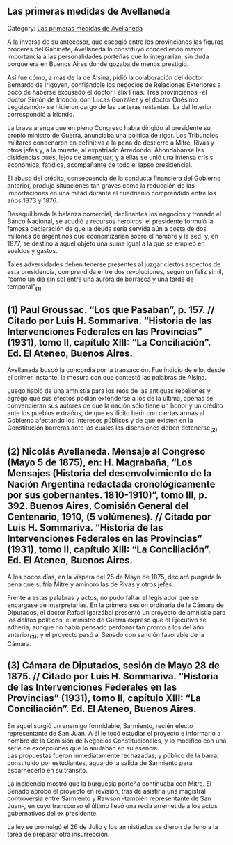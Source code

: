 ## Las primeras medidas de Avellaneda

Category: [Las primeras medidas de Avellaneda](http://descubrircorrientes.com.ar/2012/index.php/4681-corrientes-en-la-familia-argentina-1870-a-la-actualidad/tiempos-de-guerra-civil-1877-1880/nicolas-avellaneda-4to-presidente-de-la-nacion/las-primeras-medidas-de-avellaneda)

A la inversa de su antecesor, que escogió entre los provincianos las figuras próceres del Gabinete, Avellaneda lo constituyó concediendo mayor importancia a las personalidades porteñas que lo integrarían, sin duda porque era en Buenos Aires donde gozaba de menos prestigio.

Así fue cómo, a más de la de Alsina, pidió la colaboración del doctor Bernardo de Irigoyen, confiándole los negocios de Relaciones Exteriores a poco de haberse excusado el doctor Félix Frías. Tres provincianos -el doctor Simón de Iriondo, don Lucas González y el doctor Onésimo Leguizamón- se hicieron cargo de las carteras restantes. La del Interior correspondió a Iriondo.

La brava arenga que en pleno Congreso había dirigido al presidente su propio ministro de Guerra, anunciaba una política de rigor. Los Tribunales militares condenaron en definitiva a la pena de destierro a Mitre, Rivas y otros jefes y, a la muerte, al expatriado Arredondo. Ahondábanse las disidencias pues, lejos de amenguar; y a ellas se unió una intensa crisis económica, fatídica, acompañante de todo el lapso presidencial.

El abuso del crédito, consecuencia de la conducta financiera del Gobierno anterior, produjo situaciones tan graves como la reducción de las importaciones en una mitad durante el cuadrienio comprendido entre los años 1873 y 1876.

Desequilibrada la balanza comercial, declinantes los negocios y tronado el Banco Nacional, se acudió a recursos heroicos: el presidente formuló la famosa declaración de que la deuda sería servida aún a costa de dos millones de argentinos que economizarían sobre el hambre y la sed; y, en 1877, se destinó a aquel objeto una suma igual a la que se empleó en sueldos y gastos.

Tales adversidades deben tenerse presentes al juzgar ciertos aspectos de esta presidencia, comprendida entre dos revoluciones, según un feliz simil, “como un día sin sol entre una aurora de borrasca y una tarde de temporal”<sub><strong>(1)</strong></sub>.

## **(1) Paul Groussac. “Los que Pasaban”, p. 157. // Citado por Luis H. Sommariva. “Historia de las Intervenciones Federales en las Provincias” (1931), tomo II, capítulo XIII: “La Conciliación”. Ed. El Ateneo, Buenos Aires.**

Avellaneda buscó la concordia por la transacción. Fue indicio de ello, desde el primer instante, la mesura con que contestó las palabras de Alsina.

Luego habló de una amnistía para los reos de las antiguas rebeliones y agregó que sus efectos podían extenderse a los de la última, apenas se convencieran sus autores de que la nación sólo tiene un honor y un crédito ante los pueblos extraños, de que es ilícito herir con ciertas armas al Gobierno afectando los intereses públicos y de que existen en la Constitución barreras ante las cuales las disensiones deben detenerse<sub><strong>(2)</strong></sub>.

## **(2) Nicolás Avellaneda. Mensaje al Congreso (Mayo 5 de 1875), en: H. Magrabaña, “Los Mensajes (Historia del desenvolvimiento de la Nación Argentina redactada cronológicamente por sus gobernantes. 1810-1910)”, tomo III, p. 392. Buenos Aires, Comisión General del Centenario, 1910, (5 volúmenes). // Citado por Luis H. Sommariva. “Historia de las Intervenciones Federales en las Provincias” (1931), tomo II, capítulo XIII: “La Conciliación”. Ed. El Ateneo, Buenos Aires.**

A los pocos días, en la víspera del 25 de Mayo de 1875, declaró purgada la pena que sufría Mitre y aminoró las de Rivas y otros jefes.

Frente a estas palabras y actos, no pudo faltar el legislador que se encargase de interpretarlas. En la primera sesión ordinaria de la Cámara de Diputados, el doctor Rafael Igarzábal presentó un proyecto de amnistía para los delitos políticos; el ministro de Guerra expresó que el Ejecutivo se adhería, aunque no había pensado perdonar tan pronto a los del año anterior<sub><strong>(3)</strong></sub>; y el proyecto pasó al Senado con sanción favorable de la Cámara.

## **(3) Cámara de Diputados, sesión de Mayo 28 de 1875. // Citado por Luis H. Sommariva. “Historia de las Intervenciones Federales en las Provincias” (1931), tomo II, capítulo XIII: “La Conciliación”. Ed. El Ateneo, Buenos Aires.**

En aquél surgió un enemigo formidable, Sarmiento, recién electo representante de San Juan. A él le tocó estudiar el proyecto e informarlo a nombre de la Comisión de Negocios Constitucionales, y lo modificó con una serie de excepciones que lo anulaban en su esencia.  
Las propuestas fueron inmediatamente rechazadas; y público de la barra, constituido por estudiantes, aguardó la salida de Sarmiento para escarnecerlo en su tránsito.

La incidencia mostró que la burguesía porteña continuaba con Mitre. El Senado aprobó el proyecto en revisión, tras de asistir a una magistral controversia entre Sarmiento y Rawson -también representante de San Juan-, en cuyo transcurso el último llevó una recia arremetida a los actos gubernativos del ex presidente.

La ley se promulgó el 26 de Julio y los amnistiados se dieron de lleno a la tarea de preparar otra insurrección.